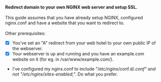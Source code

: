<b>Redirect domain to your own NGINX web server and setup SSL.</b>
<br><br>
This guide assumes that you have already setup NGINX, configured nginx.conf and have a website that you want to redirect to.
<br><br>
Other prerequisites:<br>
- [x] You've set an "A" redirect from your web hotel to your own public IP of the webserver.
- [x] Your webserver is up and running and you have an example.com website on it (for eg. in /var/www/example.com/).
- I've configured my nginx.conf to include "/etc/nginx/conf.d/*.conf" and not "/etc/nginx/sites-enabled*;". Do what you prefer.
